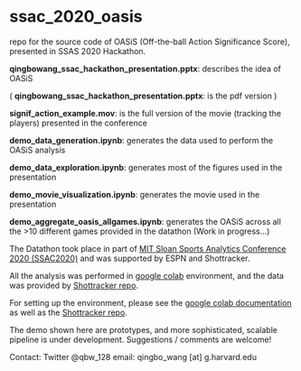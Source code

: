 # ssac_2020_oasis
repo for the source code of OASiS (Off-the-ball Action Significance Score), presented in SSAS 2020 Hackathon.

**qingbowang_ssac_hackathon_presentation.pptx**: describes the idea of OASiS

( **qingbowang_ssac_hackathon_presentation.pptx**: is the pdf version ) 

**signif_action_example.mov**: is the full version of the movie (tracking the players) presented in the conference

**demo_data_generation.ipynb**: generates the data used to perform the OASiS analysis

**demo_data_exploration.ipynb**: generates most of the figures used in the presentation

**demo_movie_visualization.ipynb**: generates the movie used in the presentation

**demo_aggregate_oasis_allgames.ipynb**: generates the OASiS across all the >10 different games provided in the datathon (Work in progress...)

The Datathon took place in part of [MIT Sloan Sports Analytics Conference 2020 (SSAC2020)](http://www.sloansportsconference.com/2020-conference/) and was supported by ESPN and Shottracker.

All the analysis was performed in [google colab](https://colab.research.google.com/notebooks/intro.ipynb) environment, and the data was provided by [Shottracker repo](https://bitbucket.org/%7Bd5f3e782-25bf-4b80-9963-c8ad27dacd65%7D/).

For setting up the environment, please see the [google colab documentation](https://colab.research.google.com/notebooks/intro.ipynb) as well as the [Shottracker repo](https://bitbucket.org/%7Bd5f3e782-25bf-4b80-9963-c8ad27dacd65%7D/).

The demo shown here are prototypes, and more sophisticated, scalable pipeline is under development. 
Suggestions / comments are welcome!

Contact:
Twitter @qbw_128
email: qingbo_wang [at] g.harvard.edu



